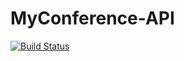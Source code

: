 MyConference-API
================

[![Build Status](https://drone.io/github.com/MyConference/MyConference-API/status.png)](https://drone.io/github.com/MyConference/MyConference-API/latest)
